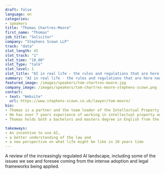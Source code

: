 ```yaml
---
draft: false
language: en
categories:
- speakers
title: "Thomas Chartres-Moore"
first_name: "Thomas"
job_title: "Solicitor"
company: "Stephens Scown LLP"
track: "data"
slot_length: 45
slot_track: "1"
slot_time: "10.00"
slot_Type: "talk"
slot_level: 1
slot_title: "AI in real life - the rules and regulations that are here now, coming soon and might never happen"
summary: "AI in real life - the rules and regulations that are here now, coming soon and might never happen"
featured_image: /images/speakers/tom-chartres-moore.jpg
company_image: /images/speakers/tom-chartres-moore-stephens-scown.png
contact:
- text: "Website"
  url: https://www.stephens-scown.co.uk/lawyer/tom-moore/
bio:
- Thomas is a partner and the team leader of the Intellectual Property, Data Protection and Technology team at Stephens Scown. 
- He has over 7 years experience of working in intellectual property and information technology, and qualified as a solicitor in 2016.
- Thomas holds both a bachelors and masters degree in English from the University of Kent and has undertaken the Graduate Diploma in Law and Legal Practice Course at the University of Law.

takeaways:
- An incentive to use AI, 
- a better understanding of the law and 
- a new perspective on what life might be like in 10 years time
---
```


A review of the increasingly regulated AI landscape, including some of the issues we see and foresee coming from the intense adoption and legal frameworks being applied.
